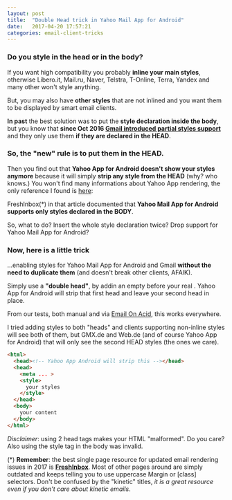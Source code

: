```yaml
---
layout: post
title:  "Double Head trick in Yahoo Mail App for Android"
date:   2017-04-20 17:57:21
categories: email-client-tricks
---
```


### Do you style in the head or in the body?

If you want high compatibility you probably **inline your main styles**, otherwise Libero.it, Mail.ru, Naver, Telstra, T-Online, Terra, Yandex and many other won't style anything.

But, you may also have **other styles** that are not inlined and you want them to be displayed by smart email clients.

**In past** the best solution was to put the **style declaration inside the body**, but you know that **since Oct 2016 [Gmail introduced partial styles support](https://emails.hteumeuleu.com/troubleshooting-gmails-responsive-design-support-ad124178bf81)** and they only use them **if they are declared in the HEAD**.

### So, the "new" rule is to put them in the HEAD.

Then you find out that **Yahoo App for Android doesn't show your styles anymore** because it will simply **strip any style from the HEAD** (why? who knows.)
You won't find many informations about Yahoo App rendering, the only reference I found is [here](http://freshinbox.com/blog/yahoo-mail-fixes-media-query-bug-yahoo/):

FreshInbox(*) in that article documented that **Yahoo Mail App for Android supports only styles declared in the BODY**.

So, what to do? Insert the whole style declaration twice? Drop support for Yahoo Mail App for Android?

### Now, here is a little trick

...enabling styles for Yahoo Mail App for Android and Gmail **without the need to duplicate them** (and doesn't break other clients, AFAIK).

Simply use a **"double head"**, by addin an empty <head></head> before your real <head>. Yahoo App for Android will strip that first head and leave your second head in place.

From our tests, both manual and via [Email On Acid](https://www.emailonacid.com/app/acidtest/display/summary/XXx90sBT39lxfyOiuLklevpce3VhmBA7yIlDIDhtunRUz/shared), this works everywhere.

I tried adding styles to both "heads" and clients supporting non-inline styles will see both of them, but GMX.de and Web.de (and of course Yahoo App for Android) that will only see the second HEAD styles (the ones we care).

```html
<html>
  <head><!-- Yahoo App Android will strip this --></head>
  <head>
    <meta ... >
    <style>
      your styles
    </style>
  </head>
  <body>
    your content
  </body>
</html>
```

*Disclaimer*: using 2 head tags makes your HTML "malformed". Do you care? Also using the style tag in the body was invalid.

(\*) **Remember**: the best single page resource for updated email rendering issues in 2017 is **[FreshInbox](http://freshinbox.com/resources/css.php)**. Most of other pages around are simply outdated and keeps telling you to use uppercase Margin or [class] selectors. Don't be confused by the "kinetic" titles, *it is a great resource even if you don't care about kinetic emails*.
